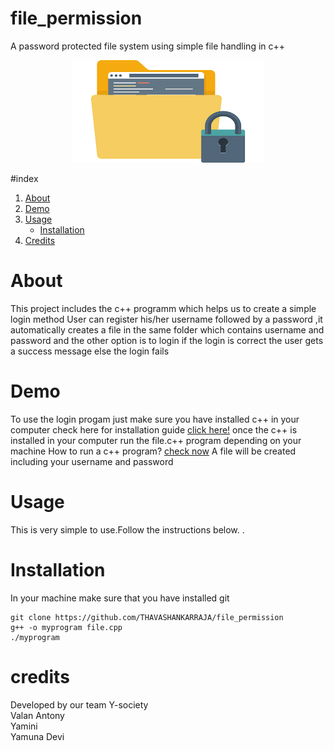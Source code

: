 # file_permission
A password protected file system using simple file handling in c++
<p align="center"> <img src="images/download.png"> </p>


#index
1. [About](#about)
2. [Demo](#demo)
3. [Usage](#usage)
    * [Installation](#installation)
4. [Credits](#credits)
<a name="about"></a>
# About
This project includes the c++ programm which helps us to create a simple login method
User can register his/her username followed by a password ,it automatically creates a file in the same folder
which contains username and password and the other option is to login if the login is correct the user gets a success message 
else the login fails
<a name="demo"></a>
# Demo 
To use the login progam just make sure you have installed c++ in your computer
check here for installation guide 
<a href="https://www.w3schools.in/cplusplus/install">click here!</a>
once the c++ is installed in your computer run the file.c++ program depending on your machine
How to run a c++ program? <a href=" https://www.tutorialspoint.com/How-to-compile-and-run-the-Cplusplus-program">check now</a>
A file will be created including your username and password
<a name=usage></a>
# Usage 
This is very simple to use.Follow the instructions below.
<a name="installation"></a>.
# Installation 
In your machine make sure that you have installed git 
```
git clone https://github.com/THAVASHANKARRAJA/file_permission
g++ -o myprogram file.cpp
./myprogram

```
<a name="credits"> </a>
# credits 
Developed by our team Y-society
<br>
Valan Antony
<br>
Yamini
<br>
Yamuna Devi





